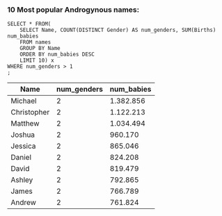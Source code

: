 ### 10 Most popular Androgynous names:

```
SELECT * FROM(
	SELECT Name, COUNT(DISTINCT Gender) AS num_genders, SUM(Births) num_babies
	FROM names
	GROUP BY Name
	ORDER BY num_babies DESC
	LIMIT 10) x
WHERE num_genders > 1
;
```
| Name	 | num_genders	 |num_babies |
|--|--|--|
|  Michael	| 2 | 1.382.856
| Christopher	 |  2| 1.122.213
| Matthew	 | 2 | 1.034.494
|  Joshua	|  2| 960.170
| Jessica	 |  2| 865.046
| Daniel	 |  2| 824.208
|  David	|  2| 819.479
| Ashley	 |  2| 792.865
|  James	|  2| 766.789
| Andrew	 |  2| 761.824
